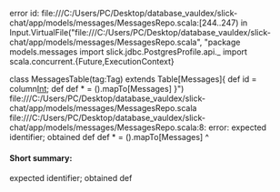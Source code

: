 error id: file:///C:/Users/PC/Desktop/database_vauldex/slick-chat/app/models/messages/MessagesRepo.scala:[244..247) in Input.VirtualFile("file:///C:/Users/PC/Desktop/database_vauldex/slick-chat/app/models/messages/MessagesRepo.scala", "package models.messages
import slick.jdbc.PostgresProfile.api._
import scala.concurrent.{Future,ExecutionContext}

class MessagesTable(tag:Tag) extends Table[Messages]{
    def id = column[Int]("id",O.PrimaryKey,O.AutoInc);
    def 
    def * = ().mapTo[Messages]
}")
file:///C:/Users/PC/Desktop/database_vauldex/slick-chat/app/models/messages/MessagesRepo.scala
file:///C:/Users/PC/Desktop/database_vauldex/slick-chat/app/models/messages/MessagesRepo.scala:8: error: expected identifier; obtained def
    def * = ().mapTo[Messages]
    ^
#### Short summary: 

expected identifier; obtained def
